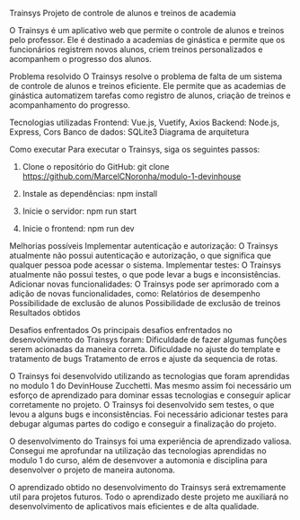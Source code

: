 Trainsys
Projeto de controle de alunos e treinos de academia

O Trainsys é um aplicativo web que permite o controle de alunos e treinos pelo professor. Ele é destinado a academias de ginástica e permite que os funcionários registrem novos alunos, criem treinos personalizados e acompanhem o progresso dos alunos.

Problema resolvido
O Trainsys resolve o problema de falta de um sistema de controle de alunos e treinos eficiente. Ele permite que as academias de ginástica automatizem tarefas como registro de alunos, criação de treinos e acompanhamento do progresso.

Tecnologias utilizadas
Frontend: Vue.js, Vuetify, Axios
Backend: Node.js, Express, Cors
Banco de dados: SQLite3
Diagrama de arquitetura


Como executar
Para executar o Trainsys, siga os seguintes passos:

1. Clone o repositório do GitHub:
git clone https://github.com/MarcelCNoronha/modulo-1-devinhouse

2. Instale as dependências:
npm install

3. Inicie o servidor:
npm run start

4. Inicie o frontend:
npm run dev

Melhorias possíveis
Implementar autenticação e autorização: O Trainsys atualmente não possui autenticação e autorização, o que significa que qualquer pessoa pode acessar o sistema.
Implementar testes: O Trainsys atualmente não possui testes, o que pode levar a bugs e inconsistências.
Adicionar novas funcionalidades: O Trainsys pode ser aprimorado com a adição de novas funcionalidades, como:
Relatórios de desempenho
Possibilidade de exclusão de alunos
Possibilidade de exclusão de treinos
Resultados obtidos

Desafios enfrentados
Os principais desafios enfrentados no desenvolvimento do Trainsys foram:
Dificuldade de fazer algumas funções serem acionadas da maneira correta.
Dificuldade no ajuste do template e tratamento de bugs
Tratamento de erros e ajuste da sequencia de rotas. 

O Trainsys foi desenvolvido utilizando as tecnologias que foram aprendidas no modulo 1 do DevinHouse Zucchetti. Mas mesmo assim foi necessário um esforço de aprendizado para dominar essas tecnologias e conseguir aplicar corretamente no projeto.
O Trainsys foi desenvolvido sem testes, o que levou a alguns bugs e inconsistências. Foi necessário adicionar testes para debugar algumas partes do codigo e conseguir a finalização do projeto.

O desenvolvimento do Trainsys foi uma experiência de aprendizado valiosa. Consegui me aprofundar na utilização das tecnologias aprendidas no modulo 1 do curso, além de desenvover a automonia e disciplina para desenvolver o projeto de maneira autonoma.

O aprendizado obtido no desenvolvimento do Trainsys será extremamente util para projetos futuros. Todo o aprendizado deste projeto me auxiliará no desenvolvimento de  aplicativos mais eficientes e de alta qualidade.
